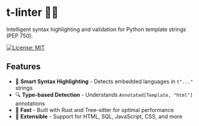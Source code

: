 # t-linter 🐍✨

Intelligent syntax highlighting and validation for Python template strings (PEP 750).

[![License: MIT](https://img.shields.io/badge/License-MIT-blue.svg)](https://opensource.org/licenses/MIT)

## Features

- 🎨 **Smart Syntax Highlighting** - Detects embedded languages in `t"..."` strings
- 🔍 **Type-based Detection** - Understands `Annotated[Template, "html"]` annotations
- 🚀 **Fast** - Built with Rust and Tree-sitter for optimal performance
- 🔧 **Extensible** - Support for HTML, SQL, JavaScript, CSS, and more

